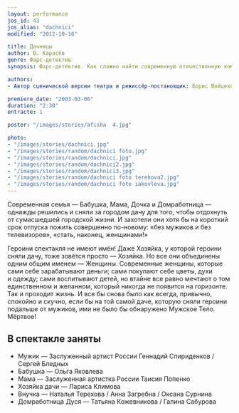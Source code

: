 ```yaml
---
layout: performance
jos_id: 43
jos_alias: "dachnici"
modified: "2012-10-16"

title: Дачницы
author: В. Карасёв
genre: Фарс-детектив
synopsis: Фарс-детектив. Как сложно найти современную отечественную комедию, чтобы она не была пошлой, и чтобы было смешно….Можно сказать, что легкий, с изяществом перелетающий от шутки к шутке диалог играется без претензий на многозначительность. Публика отдыхает душой, реагирует адекватно, радуясь истории с чудесными метаморфозами, которых так не хватает в жизни.

authors:
- Автор сценической версии театра и режиссёр-постановщик: Борис Войцеховский

premiere_date: "2003-03-06"
duration: "2:30"
entracte: 1

poster: "/images/stories/afisha  4.jpg"

photo:
- "/images/stories/dachnici.jpg"
- "/images/stories/random/dachnici foto.jpg"
- "/images/stories/random/dachnici.jpg"
- "/images/stories/random/dachnici2.jpg"
- "/images/stories/random/dachnici3.jpg"
- "/images/stories/random/dachnici foto terehova2.jpg"
- "/images/stories/random/dachnici foto iakovleva.jpg"
---
```


Современная семья — Бабушка, Мама, Дочка и Домработница — однажды решились и сняли за городом дачу для того, чтобы отдохнуть от сумасшедшей городской жизни. И захотели они хотя бы на короткий срок отпуска пожить совершенно по-новому: «без мужиков и без телевизоров», «стать, наконец, женщинами!»

Героини спектакля не имеют имён! Даже Хозяйка, у которой героини сняли дачу, тоже зовётся просто — Хозяйка. Но все они объединены одним общим именем — Женщины. Современные женщины, которые сами себе зарабатывают деньги; сами покупают себе цветы, духи и одежду; сами воспитывают детей, но втайне все равно мечтают о том единственном и желанном, который никогда не появится на горизонте. Так и проходит жизнь. И все бы снова было как всегда, привычно, спокойно и скучно, если бы на той самой даче, которую сняли героини подальше от мужиков, ими не было бы обнаружено Мужское Тело. Мёртвое!

## В спектакле заняты

- Мужик — Заслуженный артист России Геннадий Спириденков / Сергей Бледных
- Бабушка — Ольга Яковлева
- Мама — Заслуженная артистка России Таисия Попенко
- Хозяйка дачи — Лариса Климова
- Внучка — Наталья Терехова / Анна Загребна / Оксана Сурнина
- Домработница Дуся — Татьяна Кожевникова / Галина Сабурова